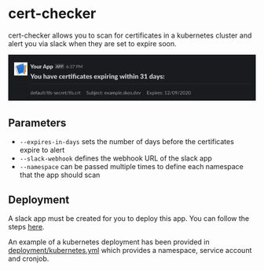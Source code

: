 # cert-checker

cert-checker allows you to scan for certificates in a kubernetes cluster and alert you via slack when they are set to expire soon.

![example message](https://github.com/skos-ninja/cert-checker/blob/master/example/example-msg.png?raw=true)

## Parameters

- `--expires-in-days` sets the number of days before the certificates expire to alert
- `--slack-webhook` defines the webhook URL of the slack app
- `--namespace` can be passed multiple times to define each namespace that the app should scan

## Deployment

A slack app must be created for you to deploy this app. You can follow the steps [here](https://api.slack.com/messaging/webhooks#getting_started).

An example of a kubernetes deployment has been provided in [deployment/kubernetes.yml](deployment/kubernetes.yml) which provides a namespace, service account and cronjob.